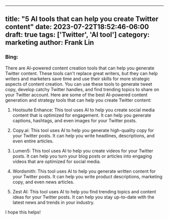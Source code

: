 
---
title: "5 AI tools that can help you create Twitter content"
date: 2023-07-22T18:52:46-06:00
draft: true
tags: ['Twitter', 'AI tool']
category: marketing
author: Frank Lin
---

### Bing:
There are AI-powered content creation tools that can help you generate Twitter content. These tools can't replace great writers, but they can help writers and marketers save time and use their skills for more strategic aspects of content creation. You can use these tools to generate tweet copy, develop catchy Twitter handles, and find trending topics to share on your Twitter account. Here are some of the best AI-powered content generation and strategy tools that can help you create Twitter content:

1. Hootsuite Enhance: This tool uses AI to help you create social media content that is optimized for engagement. It can help you generate captions, hashtags, and even images for your Twitter posts.

2. Copy.ai: This tool uses AI to help you generate high-quality copy for your Twitter posts. It can help you write headlines, descriptions, and even entire articles.

3. Lumen5: This tool uses AI to help you create videos for your Twitter posts. It can help you turn your blog posts or articles into engaging videos that are optimized for social media.

4. Wordsmith: This tool uses AI to help you generate written content for your Twitter posts. It can help you write product descriptions, marketing copy, and even news articles.

5. Zest AI: This tool uses AI to help you find trending topics and content ideas for your Twitter posts. It can help you stay up-to-date with the latest news and trends in your industry.

I hope this helps!

            